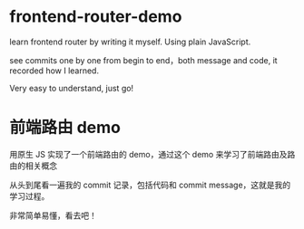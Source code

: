 # frontend-router-demo

learn frontend router by writing it myself. Using plain JavaScript.

see commits one by one from begin to end，both message and code, it recorded how I learned.

Very easy to understand, just go!

# 前端路由 demo

用原生 JS 实现了一个前端路由的 demo，通过这个 demo 来学习了前端路由及路由的相关概念

从头到尾看一遍我的 commit 记录，包括代码和 commit message，这就是我的学习过程。

非常简单易懂，看去吧！